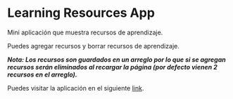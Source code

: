 # Learning Resources App

Mini aplicación que muestra recursos de aprendizaje.  

Puedes agregar recursos y borrar recursos de aprendizaje.   

***Nota: Los recursos son guardados en un arreglo por lo que si se agregan recursos serán eliminados al recargar la página 
(por defecto vienen 2 recursos en el arreglo).*** 

Puedes visitar la aplicación en el siguiente [link](https://maeb10.github.io/learning-resources/).
